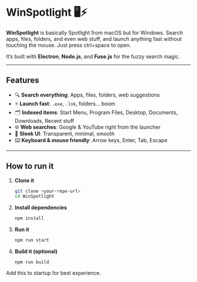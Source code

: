# WinSpotlight 🖥️⚡

**WinSpotlight** is basically Spotlight from macOS but for Windows. Search apps, files, folders, and even web stuff, and launch anything fast without touching the mouse.
Just press ctrl+space to open.

It’s built with **Electron**, **Node.js**, and **Fuse.js** for the fuzzy search magic.

---

## Features

- 🔍 **Search everything**: Apps, files, folders, web suggestions  
- ⚡ **Launch fast**: `.exe`, `.lnk`, folders… boom  
- 🗂 **Indexed items**: Start Menu, Program Files, Desktop, Documents, Downloads, Recent stuff  
- 🌐 **Web searches**: Google & YouTube right from the launcher  
- 🎨 **Sleek UI**: Transparent, minimal, smooth  
- ⌨️ **Keyboard & mouse friendly**: Arrow keys, Enter, Tab, Escape  

---

## How to run it

1. **Clone it**
   ```bash
   git clone <your-repo-url>
   cd WinSpotlight
   ```
2. **Install dependencies**
   ```bash
   npm install
   ```
3. **Run it**
   ```bash
   npm run start
   ```
4. **Build it (optional)**
   ```
   npm run build
   ```


Add this to startup for best experience.
